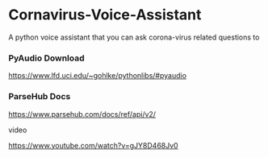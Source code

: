 # Cornavirus-Voice-Assistant
A python voice assistant that you can ask corona-virus related questions to

### PyAudio Download
https://www.lfd.uci.edu/~gohlke/pythonlibs/#pyaudio

### ParseHub Docs 
https://www.parsehub.com/docs/ref/api/v2/


video 

https://www.youtube.com/watch?v=gJY8D468Jv0